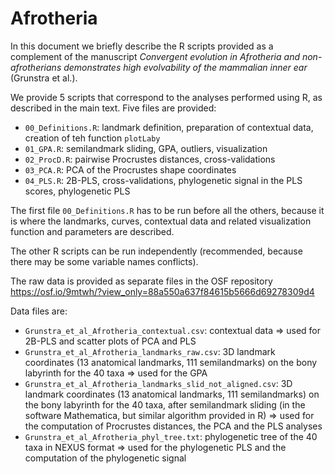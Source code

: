 # Afrotheria

In this document we briefly describe the R scripts provided as a complement of the manuscript *Convergent evolution in Afrotheria and non-afrotherians demonstrates high evolvability of the mammalian inner ear* (Grunstra et al.). 

We provide 5 scripts that correspond to the analyses performed using R, as described in the main text. Five files are provided: 

* `00_Definitions.R`: landmark definition, preparation of contextual data, creation of teh function `plotLaby`
* `01_GPA.R`: semilandmark sliding, GPA, outliers, visualization
* `02_ProcD.R`: pairwise Procrustes distances, cross-validations
* `03_PCA.R`: PCA of the Procrustes shape coordinates
* `04_PLS.R`: 2B-PLS, cross-validations, phylogenetic signal in the PLS scores, phylogenetic PLS

The first file `00_Definitions.R` has to be run before all the others, because it is where the landmarks, curves, contextual data and related visualization function and parameters are described. 

The other R scripts can be run independently (recommended, because there may be some variable names conflicts). 

The raw data is provided as separate files in the OSF repository <https://osf.io/9mtwh/?view_only=88a550a637f84615b5666d69278309d4>

Data files are: 

* `Grunstra_et_al_Afrotheria_contextual.csv`: contextual data => used for 2B-PLS and scatter plots of PCA and PLS
* `Grunstra_et_al_Afrotheria_landmarks_raw.csv`: 3D landmark coordinates (13 anatomical landmarks, 111 semilandmarks) on the bony labyrinth for the 40 taxa => used for the GPA
* `Grunstra_et_al_Afrotheria_landmarks_slid_not_aligned.csv`: 3D landmark coordinates (13 anatomical landmarks, 111 semilandmarks) on the bony labyrinth for the 40 taxa, after semilandmark sliding (in the software Mathematica, but similar algorithm provided in R) => used for the computation of Procrustes distances, the PCA and the PLS analyses
* `Grunstra_et_al_Afrotheria_phyl_tree.txt`: phylogenetic tree of the 40 taxa in NEXUS format => used for the phylogenetic PLS and the computation of the phylogenetic signal
